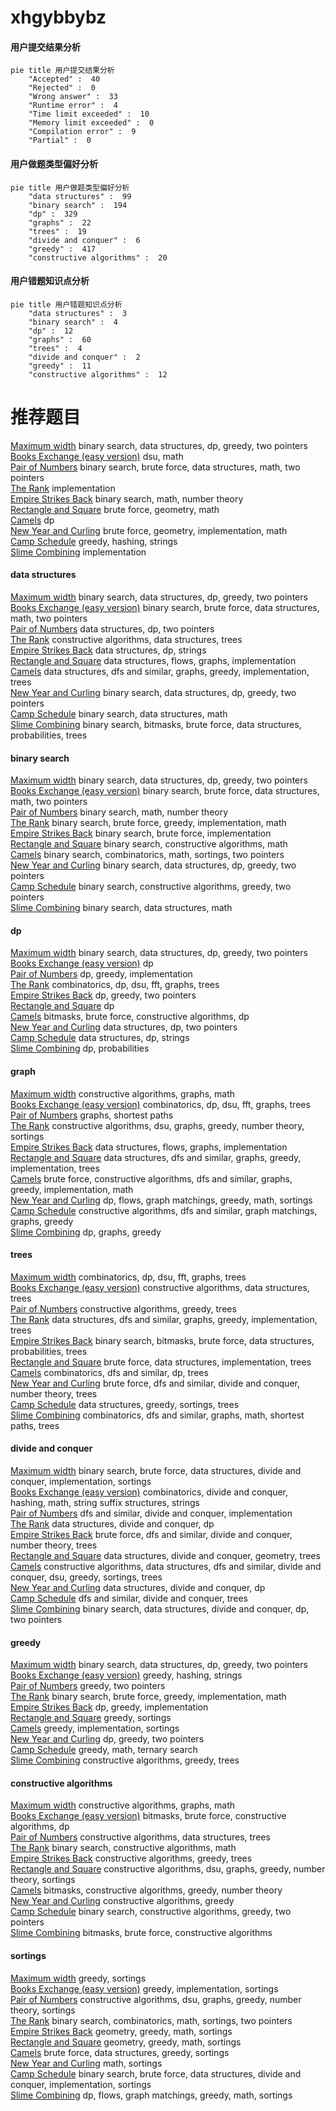 # xhgybbybz
<!-- tabs:start -->
#### **用户提交结果分析**

```mermaid
pie title 用户提交结果分析
    "Accepted" :  40
    "Rejected" :  0
    "Wrong answer" :  33
    "Runtime error" :  4
    "Time limit exceeded" :  10
    "Memory limit exceeded" :  0
    "Compilation error" :  9
    "Partial" :  0
```
#### **用户做题类型偏好分析**

```mermaid
pie title 用户做题类型偏好分析
    "data structures" :  99
    "binary search" :  194
    "dp" :  329
    "graphs" :  22
    "trees" :  19
    "divide and conquer" :  6
    "greedy" :  417
    "constructive algorithms" :  20
```
#### **用户错题知识点分析**

```mermaid
pie title 用户错题知识点分析
    "data structures" :  3
    "binary search" :  4
    "dp" :  12
    "graphs" :  60
    "trees" :  4
    "divide and conquer" :  2
    "greedy" :  11
    "constructive algorithms" :  12
```
<!-- tabs:end -->
# 推荐题目
[Maximum width](http://codeforces.com/problemset/problem/1492/C)		binary search,
                        data structures,
                        dp,
                        greedy,
                        two pointers		  
[Books Exchange (easy version)](http://codeforces.com/problemset/problem/1249/B1)		dsu,
                        math		  
[Pair of Numbers](http://codeforces.com/problemset/problem/359/D)		binary search,
                        brute force,
                        data structures,
                        math,
                        two pointers		  
[The Rank](http://codeforces.com/problemset/problem/1017/A)		implementation		  
[Empire Strikes Back](http://codeforces.com/problemset/problem/300/E)		binary search,
                        math,
                        number theory		  
[Rectangle and Square](http://codeforces.com/problemset/problem/135/B)		brute force,
                        geometry,
                        math		  
[Camels](http://codeforces.com/problemset/problem/14/E)		dp		  
[New Year and Curling](http://codeforces.com/problemset/problem/908/C)		brute force,
                        geometry,
                        implementation,
                        math		  
[Camp Schedule](https://codeforces.com/contest/1138/problem/D)		greedy,
                        hashing,
                        strings		  
[Slime Combining](http://codeforces.com/problemset/problem/618/A)		implementation		  
<!-- tabs:start -->
#### **data structures**
[Maximum width](http://codeforces.com/problemset/problem/1492/C)		binary search,
                        data structures,
                        dp,
                        greedy,
                        two pointers		  
[Books Exchange (easy version)](http://codeforces.com/problemset/problem/359/D)		binary search,
                        brute force,
                        data structures,
                        math,
                        two pointers		  
[Pair of Numbers](http://codeforces.com/problemset/problem/1131/G)		data structures,
                        dp,
                        two pointers		  
[The Rank](http://codeforces.com/problemset/problem/482/B)		constructive algorithms,
                        data structures,
                        trees		  
[Empire Strikes Back](https://codeforces.com/contest/1432/problem/D)		data structures,
                        dp,
                        strings		  
[Rectangle and Square](http://codeforces.com/problemset/problem/280/D)		data structures,
                        flows,
                        graphs,
                        implementation		  
[Camels](http://codeforces.com/problemset/problem/1388/D)		data structures,
                        dfs and similar,
                        graphs,
                        greedy,
                        implementation,
                        trees		  
[New Year and Curling](http://codeforces.com/problemset/problem/1492/C)		binary search,
                        data structures,
                        dp,
                        greedy,
                        two pointers		  
[Camp Schedule](http://codeforces.com/problemset/problem/1490/G)		binary search,
                        data structures,
                        math		  
[Slime Combining](http://codeforces.com/problemset/problem/1479/D)		binary search,
                        bitmasks,
                        brute force,
                        data structures,
                        probabilities,
                        trees		  
#### **binary search**
[Maximum width](http://codeforces.com/problemset/problem/1492/C)		binary search,
                        data structures,
                        dp,
                        greedy,
                        two pointers		  
[Books Exchange (easy version)](http://codeforces.com/problemset/problem/359/D)		binary search,
                        brute force,
                        data structures,
                        math,
                        two pointers		  
[Pair of Numbers](http://codeforces.com/problemset/problem/300/E)		binary search,
                        math,
                        number theory		  
[The Rank](http://codeforces.com/problemset/problem/538/C)		binary search,
                        brute force,
                        greedy,
                        implementation,
                        math		  
[Empire Strikes Back](http://codeforces.com/problemset/problem/1011/B)		binary search,
                        brute force,
                        implementation		  
[Rectangle and Square](http://codeforces.com/problemset/problem/1426/C)		binary search,
                        constructive algorithms,
                        math		  
[Camels](http://codeforces.com/problemset/problem/1462/E1)		binary search,
                        combinatorics,
                        math,
                        sortings,
                        two pointers		  
[New Year and Curling](http://codeforces.com/problemset/problem/1492/C)		binary search,
                        data structures,
                        dp,
                        greedy,
                        two pointers		  
[Camp Schedule](http://codeforces.com/problemset/problem/1463/D)		binary search,
                        constructive algorithms,
                        greedy,
                        two pointers		  
[Slime Combining](http://codeforces.com/problemset/problem/1490/G)		binary search,
                        data structures,
                        math		  
#### **dp**
[Maximum width](http://codeforces.com/problemset/problem/1492/C)		binary search,
                        data structures,
                        dp,
                        greedy,
                        two pointers		  
[Books Exchange (easy version)](http://codeforces.com/problemset/problem/14/E)		dp		  
[Pair of Numbers](http://codeforces.com/problemset/problem/174/B)		dp,
                        greedy,
                        implementation		  
[The Rank](http://codeforces.com/problemset/problem/1408/G)		combinatorics,
                        dp,
                        dsu,
                        fft,
                        graphs,
                        trees		  
[Empire Strikes Back](http://codeforces.com/problemset/problem/1223/D)		dp,
                        greedy,
                        two pointers		  
[Rectangle and Square](http://codeforces.com/problemset/problem/478/D)		dp		  
[Camels](http://codeforces.com/problemset/problem/868/C)		bitmasks,
                        brute force,
                        constructive algorithms,
                        dp		  
[New Year and Curling](http://codeforces.com/problemset/problem/1131/G)		data structures,
                        dp,
                        two pointers		  
[Camp Schedule](https://codeforces.com/contest/1432/problem/D)		data structures,
                        dp,
                        strings		  
[Slime Combining](http://codeforces.com/problemset/problem/1172/C1)		dp,
                        probabilities		  
#### **graph**
[Maximum width](http://codeforces.com/problemset/problem/899/C)		constructive algorithms,
                        graphs,
                        math		  
[Books Exchange (easy version)](http://codeforces.com/problemset/problem/1408/G)		combinatorics,
                        dp,
                        dsu,
                        fft,
                        graphs,
                        trees		  
[Pair of Numbers](http://codeforces.com/problemset/problem/666/B)		graphs,
                        shortest paths		  
[The Rank](http://codeforces.com/problemset/problem/1513/D)		constructive algorithms,
                        dsu,
                        graphs,
                        greedy,
                        number theory,
                        sortings		  
[Empire Strikes Back](http://codeforces.com/problemset/problem/280/D)		data structures,
                        flows,
                        graphs,
                        implementation		  
[Rectangle and Square](http://codeforces.com/problemset/problem/1388/D)		data structures,
                        dfs and similar,
                        graphs,
                        greedy,
                        implementation,
                        trees		  
[Camels](http://codeforces.com/problemset/problem/1487/C)		brute force,
                        constructive algorithms,
                        dfs and similar,
                        graphs,
                        greedy,
                        implementation,
                        math		  
[New Year and Curling](http://codeforces.com/problemset/problem/1437/C)		dp,
                        flows,
                        graph matchings,
                        greedy,
                        math,
                        sortings		  
[Camp Schedule](http://codeforces.com/problemset/problem/1470/D)		constructive algorithms,
                        dfs and similar,
                        graph matchings,
                        graphs,
                        greedy		  
[Slime Combining](http://codeforces.com/problemset/problem/1476/C)		dp,
                        graphs,
                        greedy		  
#### **trees**
[Maximum width](http://codeforces.com/problemset/problem/1408/G)		combinatorics,
                        dp,
                        dsu,
                        fft,
                        graphs,
                        trees		  
[Books Exchange (easy version)](http://codeforces.com/problemset/problem/482/B)		constructive algorithms,
                        data structures,
                        trees		  
[Pair of Numbers](https://codeforces.com/contest/1247/problem/F)		constructive algorithms,
                        greedy,
                        trees		  
[The Rank](http://codeforces.com/problemset/problem/1388/D)		data structures,
                        dfs and similar,
                        graphs,
                        greedy,
                        implementation,
                        trees		  
[Empire Strikes Back](http://codeforces.com/problemset/problem/1479/D)		binary search,
                        bitmasks,
                        brute force,
                        data structures,
                        probabilities,
                        trees		  
[Rectangle and Square](http://codeforces.com/problemset/problem/1511/C)		brute force,
                        data structures,
                        implementation,
                        trees		  
[Camels](http://codeforces.com/problemset/problem/1499/F)		combinatorics,
                        dfs and similar,
                        dp,
                        trees		  
[New Year and Curling](http://codeforces.com/problemset/problem/1491/E)		brute force,
                        dfs and similar,
                        divide and conquer,
                        number theory,
                        trees		  
[Camp Schedule](http://codeforces.com/problemset/problem/1466/D)		data structures,
                        greedy,
                        sortings,
                        trees		  
[Slime Combining](http://codeforces.com/problemset/problem/1495/D)		combinatorics,
                        dfs and similar,
                        graphs,
                        math,
                        shortest paths,
                        trees		  
#### **divide and conquer**
[Maximum width](http://codeforces.com/problemset/problem/1461/D)		binary search,
                        brute force,
                        data structures,
                        divide and conquer,
                        implementation,
                        sortings		  
[Books Exchange (easy version)](http://codeforces.com/problemset/problem/1466/G)		combinatorics,
                        divide and conquer,
                        hashing,
                        math,
                        string suffix structures,
                        strings		  
[Pair of Numbers](http://codeforces.com/problemset/problem/1490/D)		dfs and similar,
                        divide and conquer,
                        implementation		  
[The Rank](https://codeforces.com/contest/1483/problem/C)		data structures,
                        divide and conquer,
                        dp		  
[Empire Strikes Back](http://codeforces.com/problemset/problem/1491/E)		brute force,
                        dfs and similar,
                        divide and conquer,
                        number theory,
                        trees		  
[Rectangle and Square](http://codeforces.com/problemset/problem/1303/G)		data structures,
                        divide and conquer,
                        geometry,
                        trees		  
[Camels](http://codeforces.com/problemset/problem/1494/D)		constructive algorithms,
                        data structures,
                        dfs and similar,
                        divide and conquer,
                        dsu,
                        greedy,
                        sortings,
                        trees		  
[New Year and Curling](http://codeforces.com/problemset/problem/1482/E)		data structures,
                        divide and conquer,
                        dp		  
[Camp Schedule](http://codeforces.com/problemset/problem/566/C)		dfs and similar,
                        divide and conquer,
                        trees		  
[Slime Combining](http://codeforces.com/problemset/problem/1428/F)		binary search,
                        data structures,
                        divide and conquer,
                        dp,
                        two pointers		  
#### **greedy**
[Maximum width](http://codeforces.com/problemset/problem/1492/C)		binary search,
                        data structures,
                        dp,
                        greedy,
                        two pointers		  
[Books Exchange (easy version)](https://codeforces.com/contest/1138/problem/D)		greedy,
                        hashing,
                        strings		  
[Pair of Numbers](http://codeforces.com/problemset/problem/6/C)		greedy,
                        two pointers		  
[The Rank](http://codeforces.com/problemset/problem/538/C)		binary search,
                        brute force,
                        greedy,
                        implementation,
                        math		  
[Empire Strikes Back](http://codeforces.com/problemset/problem/174/B)		dp,
                        greedy,
                        implementation		  
[Rectangle and Square](http://codeforces.com/problemset/problem/3/B)		greedy,
                        sortings		  
[Camels](http://codeforces.com/problemset/problem/1006/B)		greedy,
                        implementation,
                        sortings		  
[New Year and Curling](http://codeforces.com/problemset/problem/1223/D)		dp,
                        greedy,
                        two pointers		  
[Camp Schedule](https://codeforces.com/contest/1434/problem/C)		greedy,
                        math,
                        ternary search		  
[Slime Combining](https://codeforces.com/contest/1247/problem/F)		constructive algorithms,
                        greedy,
                        trees		  
#### **constructive algorithms**
[Maximum width](http://codeforces.com/problemset/problem/899/C)		constructive algorithms,
                        graphs,
                        math		  
[Books Exchange (easy version)](http://codeforces.com/problemset/problem/868/C)		bitmasks,
                        brute force,
                        constructive algorithms,
                        dp		  
[Pair of Numbers](http://codeforces.com/problemset/problem/482/B)		constructive algorithms,
                        data structures,
                        trees		  
[The Rank](http://codeforces.com/problemset/problem/1426/C)		binary search,
                        constructive algorithms,
                        math		  
[Empire Strikes Back](https://codeforces.com/contest/1247/problem/F)		constructive algorithms,
                        greedy,
                        trees		  
[Rectangle and Square](http://codeforces.com/problemset/problem/1513/D)		constructive algorithms,
                        dsu,
                        graphs,
                        greedy,
                        number theory,
                        sortings		  
[Camels](http://codeforces.com/problemset/problem/1325/D)		bitmasks,
                        constructive algorithms,
                        greedy,
                        number theory		  
[New Year and Curling](http://codeforces.com/problemset/problem/1493/A)		constructive algorithms,
                        greedy		  
[Camp Schedule](http://codeforces.com/problemset/problem/1463/D)		binary search,
                        constructive algorithms,
                        greedy,
                        two pointers		  
[Slime Combining](https://codeforces.com/contest/1456/problem/B)		bitmasks,
                        brute force,
                        constructive algorithms		  
#### **sortings**
[Maximum width](http://codeforces.com/problemset/problem/3/B)		greedy,
                        sortings		  
[Books Exchange (easy version)](http://codeforces.com/problemset/problem/1006/B)		greedy,
                        implementation,
                        sortings		  
[Pair of Numbers](http://codeforces.com/problemset/problem/1513/D)		constructive algorithms,
                        dsu,
                        graphs,
                        greedy,
                        number theory,
                        sortings		  
[The Rank](http://codeforces.com/problemset/problem/1462/E1)		binary search,
                        combinatorics,
                        math,
                        sortings,
                        two pointers		  
[Empire Strikes Back](https://codeforces.com/contest/1496/problem/C)		geometry,
                        greedy,
                        math,
                        sortings		  
[Rectangle and Square](http://codeforces.com/problemset/problem/1495/A)		geometry,
                        greedy,
                        math,
                        sortings		  
[Camels](http://codeforces.com/problemset/problem/1497/A)		brute force,
                        data structures,
                        greedy,
                        sortings		  
[New Year and Curling](http://codeforces.com/problemset/problem/1427/A)		math,
                        sortings		  
[Camp Schedule](http://codeforces.com/problemset/problem/1461/D)		binary search,
                        brute force,
                        data structures,
                        divide and conquer,
                        implementation,
                        sortings		  
[Slime Combining](http://codeforces.com/problemset/problem/1437/C)		dp,
                        flows,
                        graph matchings,
                        greedy,
                        math,
                        sortings		  
<!-- tabs:end -->

